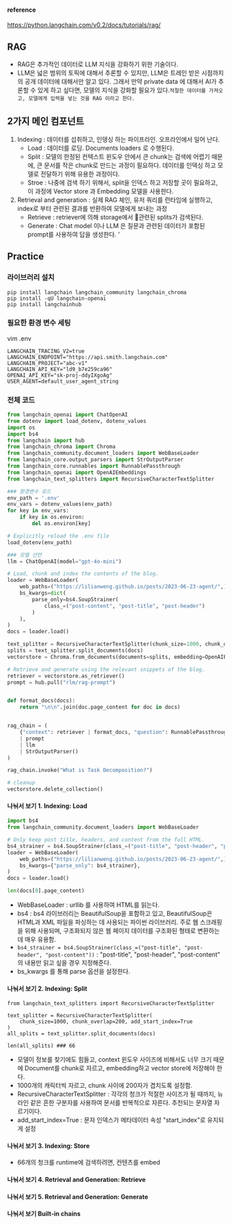 #### reference 
https://python.langchain.com/v0.2/docs/tutorials/rag/

## RAG
- RAG은 추가적인 데이터로 LLM 지식을 강화하기 위한 기술이다.
- LLM은 넓은 범위의 토픽에 대해서 추론할 수 있지만, LLM은 트레인 받은 시점까지의 공개 데이터에 대해서만 알고 있다. 그래서 만약 private data 에 대해서 AI가 추론할 수 있게 하고 싶다면, 모델의 지식을 강화할 필요가 있다.`적절한 데이터를 가져오고, 모델에게 입력을 넣는 것을 RAG 이라고 한다.`

## 2가지 메인 컴포넌트
1) Indexing : 데이터를 섭취하고, 인뎅싱 하는 파이프라인. 오프라인에서 일어 난다.
     - Load : 데이터를 로딩. Documents loaders 로 수행된다. 
     - Split : 모델의 한정된 컨텍스트 윈도우 안에서 큰 chunk는 검색에 어렵기 때문에, 큰 문서를 작은 chunk로 만드는 과정이 필요하다. 데이터를 인덱싱 하고 모델로 전달하기 위해 유용한 과정이다. 
     - Stroe : 나중에 검색 하기 위해서, split을 인덱스 하고 저장할 곳이 필요하고, 이 과정에 Vector store 과 Embedding 모델을 사용한다.
2) Retrieval and generation : 실제 RAG 체인, 유저 쿼리를 런타임에 실행하고, index로 부터 관련된 결과를 반환하여 모델에게 보내는 과정
    - Retrieve : retriever에 의해 storage에서 관련된 splits가 검색된다. 
    - Generate : Chat model 이나 LLM 은 질문과 관련된 데이터가 포함된 prompt를 사용하여 답을 생성한다. '

## Practice
### 라이브러리 설치 
```shell
pip install langchain langchain_community langchain_chroma
pip install -qU langchain-openai
pip install langchainhub
```

### 필요한 환경 변수 세팅 
vim .env
```shell
LANGCHAIN_TRACING_V2=true
LANGCHAIN_ENDPOINT="https://api.smith.langchain.com"
LANGCHAIN_PROJECT="abc-v1"
LANGCHAIN_API_KEY="ld9_b7e259ca96"
OPENAI_API_KEY="sk-proj-ddyIXgoAg"
USER_AGENT=default_user_agent_string                                                                                                                                  
```

### 전체 코드 

```python
from langchain_openai import ChatOpenAI
from dotenv import load_dotenv, dotenv_values
import os
import bs4
from langchain import hub
from langchain_chroma import Chroma
from langchain_community.document_loaders import WebBaseLoader
from langchain_core.output_parsers import StrOutputParser
from langchain_core.runnables import RunnablePassthrough
from langchain_openai import OpenAIEmbeddings
from langchain_text_splitters import RecursiveCharacterTextSplitter

### 환경변수 로드
env_path = '.env'
env_vars = dotenv_values(env_path)
for key in env_vars:
    if key in os.environ:
        del os.environ[key]

# Explicitly reload the .env file
load_dotenv(env_path)

### 모델 선언
llm = ChatOpenAI(model="gpt-4o-mini")

# Load, chunk and index the contents of the blog.
loader = WebBaseLoader(
    web_paths=("https://lilianweng.github.io/posts/2023-06-23-agent/",),
    bs_kwargs=dict(
        parse_only=bs4.SoupStrainer(
            class_=("post-content", "post-title", "post-header")
        )
    ),
)
docs = loader.load()

text_splitter = RecursiveCharacterTextSplitter(chunk_size=1000, chunk_overlap=200)
splits = text_splitter.split_documents(docs)
vectorstore = Chroma.from_documents(documents=splits, embedding=OpenAIEmbeddings())

# Retrieve and generate using the relevant snippets of the blog.
retriever = vectorstore.as_retriever()
prompt = hub.pull("rlm/rag-prompt")


def format_docs(docs):
    return "\n\n".join(doc.page_content for doc in docs)


rag_chain = (
    {"context": retriever | format_docs, "question": RunnablePassthrough()}
    | prompt
    | llm
    | StrOutputParser()
)

rag_chain.invoke("What is Task Decomposition?")

# cleanup
vectorstore.delete_collection()
```

#### 나눠서 보기 1. Indexing: Load
```python
import bs4
from langchain_community.document_loaders import WebBaseLoader

# Only keep post title, headers, and content from the full HTML.
bs4_strainer = bs4.SoupStrainer(class_=("post-title", "post-header", "post-content"))
loader = WebBaseLoader(
    web_paths=("https://lilianweng.github.io/posts/2023-06-23-agent/",),
    bs_kwargs={"parse_only": bs4_strainer},
)
docs = loader.load()

len(docs[0].page_content)
```

- WebBaseLoader : urllib 를 사용하여 HTML를 읽는다.
- bs4 :  bs4 라이브러리는 BeautifulSoup을 포함하고 있고, BeautifulSoup은 HTML과 XML 파일을 파싱하는 데 사용되는 파이썬 라이브러리. 주로 웹 스크래핑을 위해 사용되며, 구조화되지 않은 웹 페이지 데이터를 구조화된 형태로 변환하는 데 매우 유용함.
- `bs4_strainer = bs4.SoupStrainer(class_=("post-title", "post-header", "post-content"))` :  "post-title", "post-header", "post-content" 의 내용만 읽고 싶을 경우 지정해준다.
- bs_kwargs 를 통해 parse 옵션을 설정한다. 
 
#### 나눠서 보기 2. Indexing: Split
```
from langchain_text_splitters import RecursiveCharacterTextSplitter

text_splitter = RecursiveCharacterTextSplitter(
    chunk_size=1000, chunk_overlap=200, add_start_index=True
)
all_splits = text_splitter.split_documents(docs)

len(all_splits) ### 66
```


- 모델이 정보를 찾기에도 힘들고, context 윈도우 사이즈에 비해서도 너무 크기 때문에 Document를 chunk로 자르고, embedding하고 vector store에 저장해야 한다.
- 1000개의 캐릭터씩 자르고, chunk 사이에 200자가 겹치도록 설정함.
- RecursiveCharacterTextSplitter : 각각의 청크가 적절한 사이즈가 될 때까지, 뉴라인 같은 흔한 구분자를 사용하여 문서를 반복적으로 자른다. 추천되는 문자열 자르기이다. 
- add_start_index=True : 문자 인덱스가 메타데이터 속성 "start_index"로 유지되게 설정

#### 나눠서 보기 3. Indexing: Store
- 66개의 청크를 runtime에 검색하려면, 컨텐츠를 embed 

#### 나눠서 보기 4. Retrieval and Generation: Retrieve
#### 나눠서 보기 5. Retrieval and Generation: Generate
#### 나눠서 보기   Built-in chains

